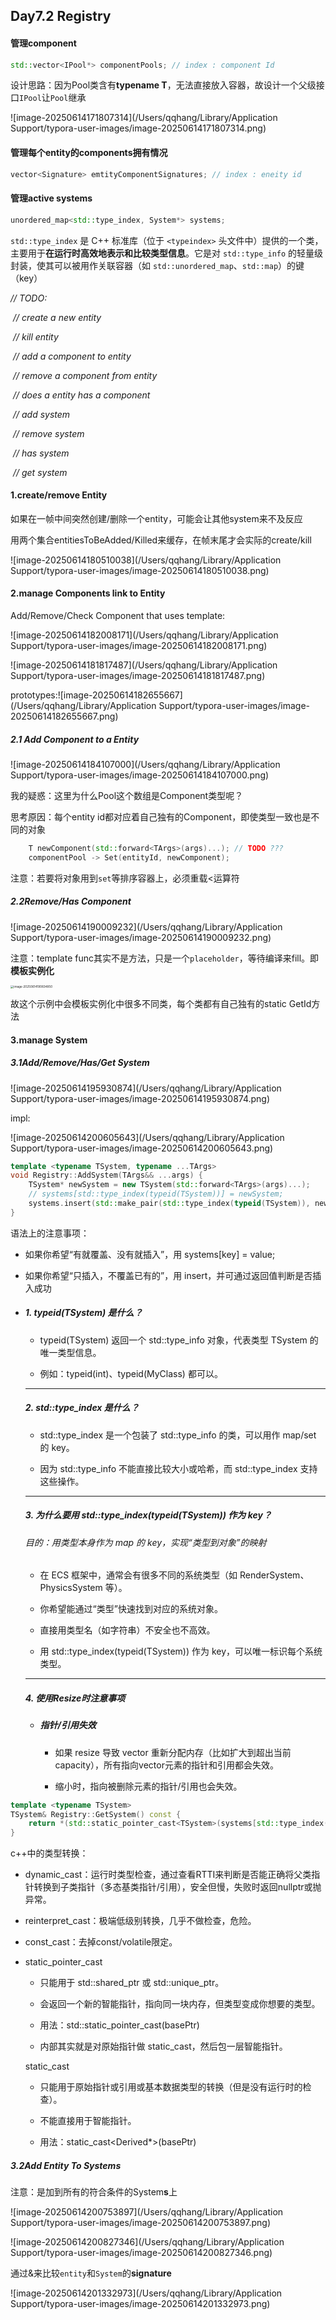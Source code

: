 ## Day7.2 Registry



#### 管理component

```cpp
std::vector<IPool*> componentPools; // index : component Id
```

设计思路：因为Pool类含有**typename T**，无法直接放入容器，故设计一个父级接口`IPool`让`Pool`继承

![image-20250614171807314](/Users/qqhang/Library/Application Support/typora-user-images/image-20250614171807314.png)



#### 管理每个entity的components拥有情况

```cpp
vector<Signature> emtityComponentSignatures; // index : eneity id
```



#### 管理active systems

```cpp
unordered_map<std::type_index, System*> systems;
```

`std::type_index` 是 C++ 标准库（位于 `<typeindex>` 头文件中）提供的一个类，主要用于**在运行时高效地表示和比较类型信息**。它是对 `std::type_info` 的轻量级封装，使其可以被用作关联容器（如 `std::unordered_map`、`std::map`）的键（key）

*// TODO:*

​        *// create a new entity*

​        *// kill entity*

​        *// add a component to entity*

​        *// remove a component from entity*

​        *// does a entity has a component*

​        *// add system*

​        *// remove system*

​        *// has system*

​        *// get system*



#### 1.create/remove Entity

如果在一帧中间突然创建/删除一个entity，可能会让其他system来不及反应

用两个集合entitiesToBeAdded/Killed来缓存，在帧末尾才会实际的create/kill

![image-20250614180510038](/Users/qqhang/Library/Application Support/typora-user-images/image-20250614180510038.png)



#### 2.manage Components link to Entity

Add/Remove/Check Component that uses template:

![image-20250614182008171](/Users/qqhang/Library/Application Support/typora-user-images/image-20250614182008171.png)

![image-20250614181817487](/Users/qqhang/Library/Application Support/typora-user-images/image-20250614181817487.png)

prototypes:![image-20250614182655667](/Users/qqhang/Library/Application Support/typora-user-images/image-20250614182655667.png)



##### 2.1 Add Component to a Entity

![image-20250614184107000](/Users/qqhang/Library/Application Support/typora-user-images/image-20250614184107000.png)

我的疑惑：这里为什么Pool这个数组是Component类型呢？

思考原因：每个entity id都对应着自己独有的Component，即使类型一致也是不同的对象

```cpp
    T newComponent(std::forward<TArgs>(args)...); // TODO ???
    componentPool -> Set(entityId, newComponent);
```

注意：若要将对象用到`set`等排序容器上，必须重载<运算符

##### 2.2Remove/Has Component

![image-20250614190009232](/Users/qqhang/Library/Application Support/typora-user-images/image-20250614190009232.png)



注意：template func其实不是方法，只是一个`placeholder`，等待编译来fill。即**模板实例化**

<img src="/Users/qqhang/Library/Application Support/typora-user-images/image-20250614190834850.png" alt="image-20250614190834850" style="zoom:33%;" />

故这个示例中会模板实例化中很多不同类，每个类都有自己独有的static GetId方法

#### 3.manage System 

##### 3.1Add/Remove/Has/Get <xxxSystem>System

![image-20250614195930874](/Users/qqhang/Library/Application Support/typora-user-images/image-20250614195930874.png)

impl:

![image-20250614200605643](/Users/qqhang/Library/Application Support/typora-user-images/image-20250614200605643.png)

```cpp
template <typename TSystem, typename ...TArgs>
void Registry::AddSystem(TArgs&& ...args) {
    TSystem* newSystem = new TSystem(std::forward<TArgs>(args)...);
    // systems[std::type_index(typeid(TSystem))] = newSystem;
    systems.insert(std::make_pair(std::type_index(typeid(TSystem)), newSystem));
}
```

语法上的注意事项：

- 如果你希望“有就覆盖、没有就插入”，用 systems[key] = value;

- 如果你希望“只插入，不覆盖已有的”，用 insert，并可通过返回值判断是否插入成功

- ##### 1. typeid(TSystem) 是什么？

  - typeid(TSystem) 返回一个 std::type_info 对象，代表类型 TSystem 的唯一类型信息。

  - 例如：typeid(int)、typeid(MyClass) 都可以。

  ------

  ##### 2. std::type_index 是什么？

  - std::type_index 是一个包装了 std::type_info 的类，可以用作 map/set 的 key。

  - 因为 std::type_info 不能直接比较大小或哈希，而 std::type_index 支持这些操作。

  ------

  ##### 3. 为什么要用 std::type_index(typeid(TSystem)) 作为 key？

  ###### 目的：用类型本身作为 map 的 key，实现“类型到对象”的映射

  - 在 ECS 框架中，通常会有很多不同的系统类型（如 RenderSystem、PhysicsSystem 等）。

  - 你希望能通过“类型”快速找到对应的系统对象。

  - 直接用类型名（如字符串）不安全也不高效。

  - 用 std::type_index(typeid(TSystem)) 作为 key，可以唯一标识每个系统类型。

  ------

  ##### 4. 使用Resize时注意事项

  - ##### 指针/引用失效

    - 如果 resize 导致 vector 重新分配内存（比如扩大到超出当前capacity），所有指向vector元素的指针和引用都会失效。

    - 缩小时，指向被删除元素的指针/引用也会失效。



```cpp
template <typename TSystem>
TSystem& Registry::GetSystem() const {
    return *(std::static_pointer_cast<TSystem>(systems[std::type_index(typeid(TSystem))]));
}
```

c++中的类型转换：

- dynamic_cast：运行时类型检查，通过查看RTTI来判断是否能正确将父类指针转换到子类指针（多态基类指针/引用），安全但慢，失败时返回nullptr或抛异常。

- reinterpret_cast：极端低级别转换，几乎不做检查，危险。

- const_cast：去掉const/volatile限定。

- static_pointer_cast

  - 只能用于 std::shared_ptr 或 std::unique_ptr。

  - 会返回一个新的智能指针，指向同一块内存，但类型变成你想要的类型。

  - 用法：std::static_pointer_cast<Derived>(basePtr)

  - 内部其实就是对原始指针做 static_cast，然后包一层智能指针。

  static_cast

  - 只能用于原始指针或引用或基本数据类型的转换（但是没有运行时的检查）。

  - 不能直接用于智能指针。

  - 用法：static_cast<Derived*>(basePtr)



##### 3.2Add Entity To Systems

注意：是加到所有的符合条件的System**s**上

![image-20250614200753897](/Users/qqhang/Library/Application Support/typora-user-images/image-20250614200753897.png)

![image-20250614200827346](/Users/qqhang/Library/Application Support/typora-user-images/image-20250614200827346.png)

通过&来比较`entity`和`System`的**signature**

![image-20250614201332973](/Users/qqhang/Library/Application Support/typora-user-images/image-20250614201332973.png)